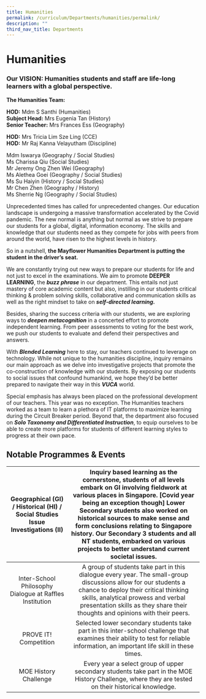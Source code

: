 ```yaml
---
title: Humanities
permalink: /curriculum/Departments/humanities/permalink/
description: ""
third_nav_title: Departments
---
```

Humanities
==========

### Our VISION: Humanities students and staff are life-long learners with a global perspective.

**The Humanities Team:**

**HOD:** Mdm S Santhi (Humanities)  
**Subject Head:** Mrs Eugenia Tan (History)  
**Senior Teacher:** Mrs Frances Ess (Geography)

**HOD:** Mrs Tricia Lim Sze Ling (CCE)  
**HOD:** Mr Raj Kanna Velayutham (Discipline)

Mdm Iswarya (Geography / Social Studies)  
Ms Charissa Qiu (Social Studies)  
Mr Jeremy Ong Zhen Wei (Geography)  
Ms Alethea Goei (Geography / Social Studies)  
Ms Su Haiyin (History / Social Studies)  
Mr Chen Zhen (Geography / History)  
Ms Sherrie Ng (Geography / Social Studies)

Unprecedented times has called for unprecedented changes. Our education landscape is undergoing a massive transformation accelerated by the Covid pandemic. The new normal is anything but normal as we strive to prepare our students for a global, digital, information economy. The skills and knowledge that our students need as they compete for jobs with peers from around the world, have risen to the highest levels in history.

So in a nutshell, **the Mayflower Humanities Department is putting the student in the driver’s seat.**

We are constantly trying out new ways to prepare our students for life and not just to excel in the examinations. We aim to promote **DEEPER LEARNING**, the **_buzz phrase_** in our department. This entails not just mastery of core academic content but also, instilling in our students critical thinking & problem solving skills, collaborative and communication skills as well as the right mindset to take on **_self-directed learning._**

Besides, sharing the success criteria with our students, we are exploring ways to **_deepen metacognition_** in a concerted effort to promote independent learning. From peer assessments to voting for the best work, we push our students to evaluate and defend their perspectives and answers.

With **_Blended Learning_** here to stay, our teachers continued to leverage on technology. While not unique to the humanities discipline, inquiry remains our main approach as we delve into investigative projects that promote the co-construction of knowledge with our students. By exposing our students to social issues that confound humankind, we hope they’d be better prepared to navigate their way in this **_VUCA_** world.

Special emphasis has always been placed on the professional development of our teachers. This year was no exception. The Humanities teachers worked as a team to learn a plethora of IT platforms to maximize learning during the Circuit Breaker period. Beyond that, the department also focused on **_Solo Taxonomy and Differentiated Instruction_**, to equip ourselves to be able to create more platforms for students of different learning styles to progress at their own pace.

Notable Programmes & Events
---------------------------

| Geographical (GI) / Historical (HI) / Social Studies Issue Investigations (II) 	| Inquiry based learning as the cornerstone, students of all levels embark on GI involving fieldwork at various places in Singapore. [Covid year being an exception though] Lower Secondary students also worked on historical sources to make sense and form conclusions relating to Singapore history. Our Secondary 3 students and all NT students, embarked on various projects to better understand current societal issues. 	|
|:---:	|:---:	|
| Inter-School Philosophy Dialogue at Raffles Institution 	| A group of students take part in this dialogue every year.  The small-group discussions allow for our students a chance to deploy their critical thinking skills, analytical prowess and verbal presentation skills as they share their thoughts and opinions with their peers. 	|
| PROVE IT! Competition 	| Selected lower secondary students take part in this inter-school challenge that examines their ability to test for reliable information, an important life skill in these times.  	|
| MOE History Challenge 	| Every year a select group of upper secondary students take part in the MOE History Challenge, where they are tested on their historical knowledge.  	|